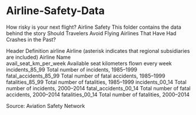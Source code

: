 # Airline-Safety-Data
How risky is your next flight?
Airline Safety
This folder contains the data behind the story Should Travelers Avoid Flying Airlines That Have Had Crashes in the Past?

Header	                                                                          Definition
airline	Airline (asterisk indicates that regional subsidiaries are included)      Airline Name  
avail_seat_km_per_week	                                                          Available seat kilometers flown every week
incidents_85_99                                                                  	Total number of incidents, 1985–1999
fatal_accidents_85_99                                                            	Total number of fatal accidents, 1985–1999
fatalities_85_99                                                                	Total number of fatalities, 1985–1999
incidents_00_14                                                                 	Total number of incidents, 2000–2014
fatal_accidents_00_14	                                                            Total number of fatal accidents, 2000–2014
fatalities_00_14	                                                                Total number of fatalities, 2000–2014






Source: Aviation Safety Network

